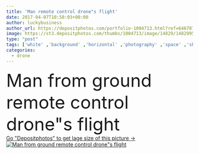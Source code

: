 ```yaml
---
title: 'Man remote control drone"s flight'
date: 2017-04-07T10:50:03+00:00
author: luckybusiness
author_url: https://depositphotos.com/portfolio-1004713.html?ref=64678756
image: https://st3.depositphotos.com/thumbs/1004713/image/14829/148299503/api_thumb_450.jpg?forcejpeg=true
type: "post"
tags: ['white' ,'background' ,'horizontal' ,'photography' ,'space' ,'sky' ,'nature' ,'outdoor' ,'air' ,'flying' ,'hobby' ,'male' ,'man' ,'technology' ,'modern' ,'landscape' ,'motion' ,'playing' ,'screen' ,'wireless' ,'digital' ,'professional' ,'camera' ,'remote' ,'film' ,'grape' ,'vineyard' ,'fly' ,'outside' ,'ground' ,'flight' ,'control' ,'propeller' ,'video' ,'aircraft' ,'helicopter' ,'spy' ,'rows' ,'aviation' ,'aerial' ,'Pilot' ,'manage' ,'Filming' ,'copter' ,'Hovering' ,'rotorcraft' ,'drone' ,'multicopter' ,'quadrocopter' ]
categories: 
  - drone
---
```

<div aling="center">
            <font size="60"> Man from ground remote control drone"s flight</font>   
</div>
<div>
    <a href='https://depositphotos.com/148299503/stock-photo-man-remote-control-drones-flight.html?ref=64678756' target=_blank > Go "Depositphotos" to get lage size of this picture ->
        <img href='https://depositphotos.com/148299503/stock-photo-man-remote-control-drones-flight.html?ref=64678756' src='https://st3.depositphotos.com/1004713/14829/i/950/depositphotos_148299503-stock-photo-man-remote-control-drones-flight.jpg?forcejpeg=true' alt='Man from ground remote control drone"s flight' >
    </a>
</div>
